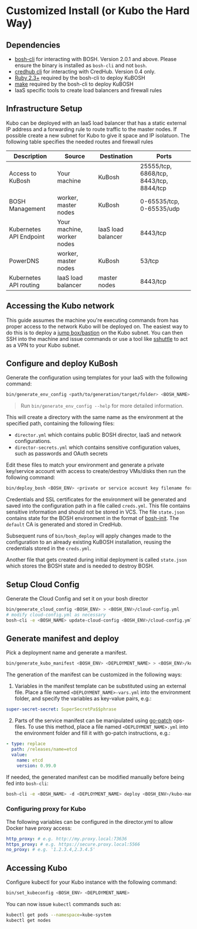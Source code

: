 # Customized Install (or Kubo the Hard Way)

## Dependencies
- [bosh-cli](https://bosh.io/docs/cli-v2.html) for interacting with BOSH. Version 2.0.1 and above. Please ensure the binary is installed as `bosh-cli` and not `bosh`.
- [credhub cli](https://github.com/pivotal-cf/credhub-cli/releases/tag/0.4.0) for interacting with CredHub. Version 0.4 only.
- [Ruby 2.3+](https://www.ruby-lang.org/en/downloads) required by the bosh-cli to deploy KuBOSH
- [make](https://www.gnu.org/software/make) required by the bosh-cli to deploy KuBOSH
- IaaS specific tools to create load balancers and firewall rules

## Infrastructure Setup

Kubo can be deployed with an IaaS load balancer that has a static external IP address and a forwarding rule to route traffic to the master nodes. If possible create a new subnet for Kubo to give it space and IP isolatuon. The following table specifies the needed routes and firewall rules

| Description                | Source                     | Destination              | Ports                                   |
|----------------------------|----------------------------|--------------------------|-----------------------------------------|
| Access to KuBosh           | Your machine               | KuBosh                   | 25555/tcp, 6868/tcp, 8443/tcp, 8844/tcp |
| BOSH Management            | worker, master nodes       | KuBosh                   | 0-65535/tcp, 0-65535/udp                |
| Kubernetes API Endpoint    | Your machine, worker nodes | IaaS load balancer       | 8443/tcp                                |
| PowerDNS                   | worker, master nodes       | KuBosh                   | 53/tcp                                  |
| Kubernetes API routing     | IaaS load balancer         | master nodes             | 8443/tcp                                |

## Accessing the Kubo network

This guide assumes the machine you're executing commands from has proper access to the network Kubo will be deployed on. The easiest way to do this is to deploy a [jump box/bastion](https://en.wikipedia.org/wiki/Jump_server) on the Kubo subnet. You can then SSH into the machine and issue commands or use a tool like [sshuttle](https://github.com/apenwarr/sshuttle) to act as a VPN to your Kubo subnet.

## Configure and deploy KuBosh

Generate the configuration using templates for your IaaS with the following command:

```bash
bin/generate_env_config <path/to/generation/target/folder> <BOSH_NAME> <IAAS>
```

> Run `bin/generate_env_config --help` for more detailed information.

This will create a directory with the same name as the environment at the specified path, containing the following files:
- `director.yml` which contains public BOSH director, IaaS and network configurations.
- `director-secrets.yml` which contains sensitive configuration values, such as passwords and OAuth secrets

Edit these files to match your environment and generate a private key/service account with access to create/destroy VMs/disks then run the following command:

```bash
bin/deploy_bosh <BOSH_ENV> <private or service account key filename for BOSH to use for deployments> 
```

Credentials and SSL certificates for the environment will be generated and saved into the configuration path in a file called `creds.yml`. This file contains sensitive information and should not be stored in VCS. The file `state.json` contains state for the BOSH environment in the format of [bosh-init](https://bosh.io/docs/using-bosh-init.html). The `default` CA is generated and stored in CredHub.

Subsequent runs of `bin/bosh_deploy` will apply changes made to the configuration to an already existing KuBOSH installation, reusing the credentials stored in the `creds.yml`.

Another file that gets created during initial deployment is called `state.json` which stores the BOSH state and is needed to destroy BOSH.

## Setup Cloud Config

Generate the Cloud Config and set it on your bosh director

```bash
bin/generate_cloud_config <BOSH_ENV> > <BOSH_ENV>/cloud-config.yml
# modify cloud-config.yml as necessary
bosh-cli -e <BOSH_NAME> update-cloud-config <BOSH_ENV>/cloud-config.yml
```

## Generate manifest and deploy

Pick a deployment name and generate a manifest.

```bash
bin/generate_kubo_manifest <BOSH_ENV> <DEPLOYMENT_NAME> > <BOSH_ENV>/kubo-manifest.yml
```
The generation of the manifest can be customized in the following ways:

1. Variables in the manifest template can be substituted using an external file. Place a file named 
  `<DEPLOYMENT_NAME>-vars.yml` into the environment folder, and specify the variables as key-value
  pairs, e.g.:
  ```yaml
  super-secret-secret: SuperSecretPa$$phrase
  ```

2. Parts of the service manifest can be manipulated using 
  [go-patch](https://github.com/cppforlife/go-patch/blob/master/docs/examples.md) ops-files.
  To use this method, place a file named `<DEPLOYMENT_NAME>.yml` into the environment folder
  and fill it with go-patch instructions, e.g.:
  ```yaml
  - type: replace
    path: /releases/name=etcd
    value: 
      name: etcd
      version: 0.99.0
  ```

If needed, the generated manifest can be modified manually before being fed into `bosh-cli`:
```bash
bosh-cli -e <BOSH_NAME> -d <DEPLOYMENT_NAME> deploy <BOSH_ENV>/kubo-manifest.yml
```

### Configuring proxy for Kubo

The following variables can be configured in the director.yml to allow Docker have proxy access:

```yaml
http_proxy: # e.g. http://my.proxy.local:73636
https_proxy: # e.g. https://secure.proxy.local:5566
no_proxy: # e.g. '1.2.3.4,2.3.4.5'
```

## Accessing Kubo

Configure kubectl for your Kubo instance with the following command:

```bash
bin/set_kubeconfig <BOSH_ENV> <DEPLOYMENT_NAME>
```

You can now issue `kubectl` commands such as:
```bash
kubectl get pods --namespace=kube-system
kubectl get nodes
```

